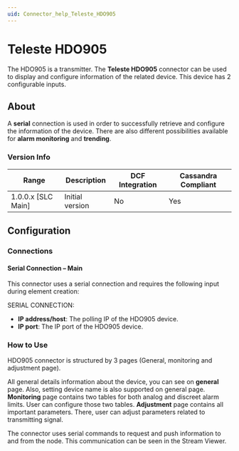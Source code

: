 ```yaml
---
uid: Connector_help_Teleste_HDO905
---
```


# Teleste HDO905

The HDO905 is a transmitter. The **Teleste HDO905** connector can be used to display and configure information of the related device. This device has 2 configurable inputs.

## About

A **serial** connection is used in order to successfully retrieve and configure the information of the device. There are also different possibilities available for **alarm monitoring** and **trending**.

### Version Info

| Range | Description | DCF Integration | Cassandra Compliant |
|----------------------|-----------------|---------------------|-------------------------|
| 1.0.0.x [SLC Main] | Initial version | No                  | Yes                     |

## Configuration

### Connections

#### Serial Connection – Main

This connector uses a serial connection and requires the following input during element creation:

SERIAL CONNECTION:

- **IP address/host**: The polling IP of the HDO905 device.
- **IP port**: The IP port of the HDO905 device.

### How to Use

HDO905 connector is structured by 3 pages (General, monitoring and adjustment page).

All general details information about the device, you can see on **general** page. Also, setting device name is also supported on general page.
**Monitoring** page contains two tables for both analog and discreet alarm limits. User can configure those two tables.
**Adjustment** page contains all important parameters. There, user can adjust parameters related to transmitting signal. 

The connector uses serial commands to request and push information to and from the node. This communication can be seen in the Stream Viewer.
